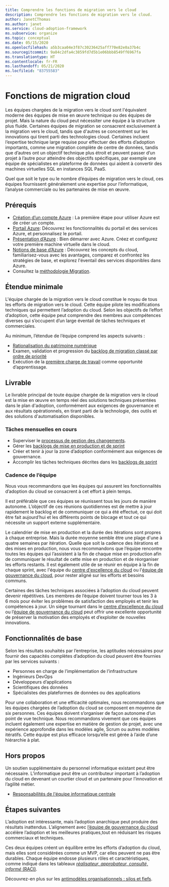 ```yaml
---
title: Comprendre les fonctions de migration vers le cloud
description: Comprendre les fonctions de migration vers le cloud.
author: JanetCThomas
ms.author: janet
ms.service: cloud-adoption-framework
ms.subservice: organize
ms.topic: conceptual
ms.date: 05/15/2020
ms.openlocfilehash: a5b3caa04e3f87c30236425aff770e82e0a37b4c
ms.sourcegitcommit: 9a84c2dfa4c3859fd7d5b1e06bbb8549ff6967fa
ms.translationtype: HT
ms.contentlocale: fr-FR
ms.lasthandoff: 05/21/2020
ms.locfileid: "83755583"
---
```

# <a name="cloud-migration-functions"></a>Fonctions de migration cloud

Les équipes chargées de la migration vers le cloud sont l'équivalent moderne des équipes de mise en œuvre technique ou des équipes de projet. Mais la nature du cloud peut nécessiter une équipe à la structure plus fluide. Certaines équipes de migration se consacrent exclusivement à la migration vers le cloud, tandis que d'autres se concentrent sur les innovations qui tirent parti des technologies cloud. Certaines incluent l’expertise technique large requise pour effectuer des efforts d’adoption importants, comme une migration complète de centre de données, tandis que d’autres ont un objectif technique plus étroit et peuvent passer d’un projet à l’autre pour atteindre des objectifs spécifiques, par exemple une équipe de spécialistes en plateforme de données qui aident à convertir des machines virtuelles SQL en instances SQL PaaS.

Quel que soit le type ou le nombre d’équipes de migration vers le cloud, ces équipes fournissent généralement une expertise pour l’informatique, l’analyse commerciale ou les partenaires de mise en œuvre.

## <a name="prerequisites"></a>Prérequis

- [Création d’un compte Azure](https://docs.microsoft.com/learn/modules/create-an-azure-account) : La première étape pour utiliser Azure est de créer un compte.
- [Portail Azure](https://docs.microsoft.com/learn/modules/tour-azure-portal): Découvrez les fonctionnalités du portail et des services Azure, et personnalisez le portail.
- [Présentation d’Azure](https://docs.microsoft.com/learn/modules/welcome-to-azure) : Bien démarrer avec Azure. Créez et configurez votre première machine virtuelle dans le cloud.
- [Notions de base d’Azure](https://docs.microsoft.com/learn/paths/azure-for-the-data-engineer) : Découvrez les concepts du cloud, familiarisez-vous avec les avantages, comparez et confrontez les stratégies de base, et explorez l'éventail des services disponibles dans Azure.
- Consultez la [méthodologie Migration](../migrate/index.md).

## <a name="minimum-scope"></a>Étendue minimale

L'équipe chargée de la migration vers le cloud constitue le noyau de tous les efforts de migration vers le cloud. Cette équipe pilote les modifications techniques qui permettent l’adoption du cloud. Selon les objectifs de l’effort d’adoption, cette équipe peut comprendre des membres aux compétences diverses qui s’occupent d’un large éventail de tâches techniques et commerciales.

Au minimum, l’étendue de l’équipe comprend les aspects suivants :

- [Rationalisation du patrimoine numérique](../digital-estate/index.md)
- Examen, validation et progression du [backlog de migration classé par ordre de priorité](../migrate/migration-considerations/assess/release-iteration-backlog.md)
- Exécution de la [première charge de travail](../digital-estate/rationalize.md#select-the-first-workload) comme opportunité d’apprentissage.

## <a name="deliverable"></a>Livrable

Le livrable principal de toute équipe chargée de la migration vers le cloud est la mise en œuvre en temps réel des solutions techniques présentées dans le plan d'adoption, conformément aux exigences de gouvernance et aux résultats opérationnels, en tirant parti de la technologie, des outils et des solutions d'automatisation disponibles.

### <a name="ongoing-monthly-tasks"></a>Tâches mensuelles en cours

- Superviser le [processus de gestion des changements](../migrate/migration-considerations/prerequisites/technical-complexity.md).
- Gérer les [backlogs de mise en production et de sprint](../migrate/migration-considerations/assess/release-iteration-backlog.md)
- Créer et tenir à jour la zone d’adoption conformément aux exigences de gouvernance.
- Accomplir les tâches techniques décrites dans les [backlogs de sprint](../migrate/migration-considerations/assess/release-iteration-backlog.md)

### <a name="team-cadence"></a>Cadence de l’équipe

Nous vous recommandons que les équipes qui assurent les fonctionnalités d’adoption du cloud se consacrent à cet effort à plein temps.

Il est préférable que ces équipes se réunissent tous les jours de manière autonome. L’objectif de ces réunions quotidiennes est de mettre à jour rapidement le backlog et de communiquer ce qui a été effectué, ce qui doit être fait aujourd’hui et les différents points de blocage et tout ce qui nécessite un support externe supplémentaire.

Le calendrier de mise en production et la durée des itérations sont propres à chaque entreprise. Mais la durée moyenne semble être une plage d'une à quatre semaines par itération. Quelle que soit la cadence des itérations et des mises en production, nous vous recommandons que l’équipe rencontre toutes les équipes qui l’assistent à la fin de chaque mise en production afin de communiquer le résultat de cette mise en production et de réorganiser les efforts restants. Il est également utile de se réunir en équipe à la fin de chaque sprint, avec l'équipe du [centre d'excellence du cloud](../organize/cloud-center-of-excellence.md) ou l'[équipe de gouvernance du cloud](./cloud-governance.md), pour rester aligné sur les efforts et besoins communs.

Certaines des tâches techniques associées à l’adoption du cloud peuvent devenir répétitives. Les membres de l’équipe doivent tourner tous les 3 à 6 mois pour éviter les problèmes de satisfaction des employés et tenir les compétences à jour. Un siège tournant dans le [centre d’excellence du cloud](../organize/cloud-center-of-excellence.md) ou l’[équipe de gouvernance du cloud](./cloud-governance.md) peut offrir une excellente opportunité de préserver la motivation des employés et d’exploiter de nouvelles innovations.

## <a name="baseline-capability"></a>Fonctionnalités de base

Selon les résultats souhaités par l’entreprise, les aptitudes nécessaires pour fournir des capacités complètes d’adoption du cloud peuvent être fournies par les services suivants :

- Personnes en charge de l’implémentation de l’infrastructure
- Ingénieurs DevOps
- Développeurs d’applications
- Scientifiques des données
- Spécialistes des plateformes de données ou des applications

Pour une collaboration et une efficacité optimales, nous recommandons que les équipes chargées de l’adoption du cloud se composent en moyenne de six personnes. Ces équipes doivent s’organiser de façon autonome d’un point de vue technique. Nous recommandons vivement que ces équipes incluent également une expertise en matière de gestion de projet, avec une expérience approfondie dans les modèles agile, Scrum ou autres modèles itératifs. Cette équipe est plus efficace lorsqu’elle est gérée à l’aide d’une hiérarchie à plat.

## <a name="out-of-scope"></a>Hors propos

Un soutien supplémentaire du personnel informatique existant peut être nécessaire. L’informatique peut être un contributeur important à l’adoption du cloud en devenant un courtier cloud et un partenaire pour l’innovation et l’agilité métier.

- [Responsabilités de l'équipe informatique centrale](../organize/central-it.md)

## <a name="whats-next"></a>Étapes suivantes

L’adoption est intéressante, mais l’adoption anarchique peut produire des résultats inattendus. L’alignement avec [l’équipe de gouvernance du cloud](./cloud-governance.md) accélère l’adoption et les meilleures pratiques,tout en réduisant les risques commerciaux et techniques.

Ces deux équipes créent un équilibre entre les efforts d’adoption du cloud, mais elles sont considérées comme un MVP, car elles peuvent ne pas être durables. Chaque équipe endosse plusieurs rôles et caractéristiques, comme indiqué dans les tableaux [*réalisateur, approbateur, consulté, informé* (RACI)](../organize/raci-alignment.md).

Découvrez-en plus sur les [antimodèles organisationnels : silos et fiefs](../organize/fiefdoms-silos.md).
